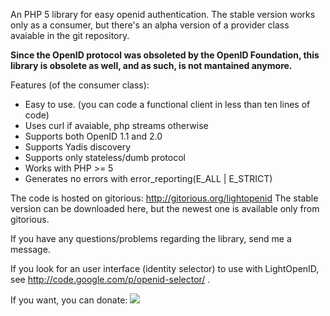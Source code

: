 An PHP 5 library for easy openid authentication. The stable version works only as a consumer, but there's an alpha version of a provider class avaiable in the git repository.

**Since the OpenID protocol was obsoleted by the OpenID Foundation, this library is obsolete as well, and as such, is not mantained anymore.**

Features (of the consumer class):
  * Easy to use. (you can code a functional client in less than ten lines of code)
  * Uses curl if avaiable, php streams otherwise
  * Supports both OpenID 1.1 and 2.0
  * Supports Yadis discovery
  * Supports only stateless/dumb protocol
  * Works with PHP >= 5
  * Generates no errors with error\_reporting(E\_ALL | E\_STRICT)

The code is hosted on gitorious: http://gitorious.org/lightopenid
The stable version can be downloaded here, but the newest one is available only from gitorious.

If you have any questions/problems regarding the library, send me a message.

If you look for an user interface (identity selector) to use with LightOpenID, see http://code.google.com/p/openid-selector/ .

If you want, you can donate:
[![](https://www.paypal.com/en_US/i/btn/btn_donate_LG.gif)](https://www.paypal.com/cgi-bin/webscr?cmd=_s-xclick&hosted_button_id=LSKW6BJAE6MMQ)